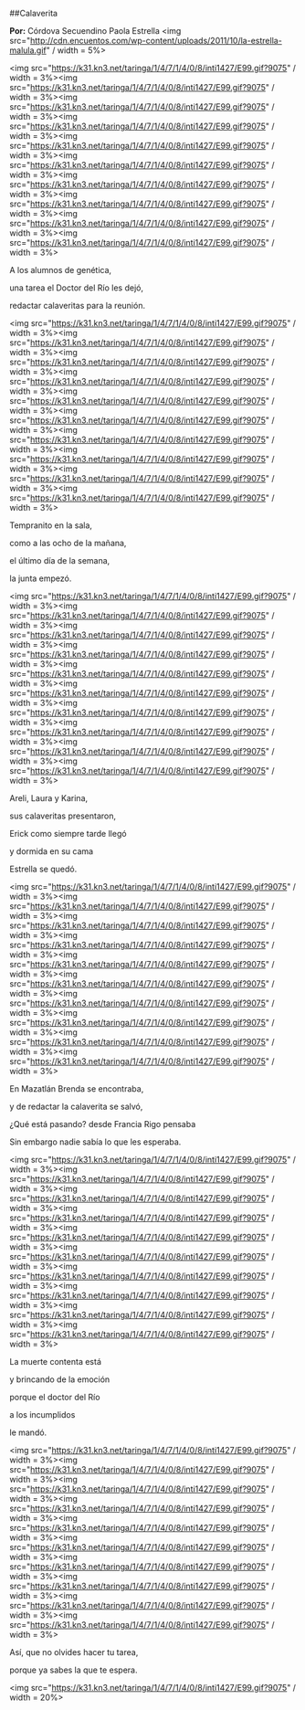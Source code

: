##Calaverita

**Por:** Córdova Secuendino Paola Estrella 
<img src="http://cdn.encuentos.com/wp-content/uploads/2011/10/la-estrella-malula.gif" / width = 5%>



<img src="https://k31.kn3.net/taringa/1/4/7/1/4/0/8/inti1427/E99.gif?9075" / width = 3%><img src="https://k31.kn3.net/taringa/1/4/7/1/4/0/8/inti1427/E99.gif?9075" / width = 3%><img src="https://k31.kn3.net/taringa/1/4/7/1/4/0/8/inti1427/E99.gif?9075" / width = 3%><img src="https://k31.kn3.net/taringa/1/4/7/1/4/0/8/inti1427/E99.gif?9075" / width = 3%><img src="https://k31.kn3.net/taringa/1/4/7/1/4/0/8/inti1427/E99.gif?9075" / width = 3%><img src="https://k31.kn3.net/taringa/1/4/7/1/4/0/8/inti1427/E99.gif?9075" / width = 3%><img src="https://k31.kn3.net/taringa/1/4/7/1/4/0/8/inti1427/E99.gif?9075" / width = 3%><img src="https://k31.kn3.net/taringa/1/4/7/1/4/0/8/inti1427/E99.gif?9075" / width = 3%><img src="https://k31.kn3.net/taringa/1/4/7/1/4/0/8/inti1427/E99.gif?9075" / width = 3%><img src="https://k31.kn3.net/taringa/1/4/7/1/4/0/8/inti1427/E99.gif?9075" / width = 3%>

A los alumnos de genética, 

una tarea el Doctor del  Río les dejó,

redactar calaveritas para la reunión. 

 <img src="https://k31.kn3.net/taringa/1/4/7/1/4/0/8/inti1427/E99.gif?9075" / width = 3%><img src="https://k31.kn3.net/taringa/1/4/7/1/4/0/8/inti1427/E99.gif?9075" / width = 3%><img src="https://k31.kn3.net/taringa/1/4/7/1/4/0/8/inti1427/E99.gif?9075" / width = 3%><img src="https://k31.kn3.net/taringa/1/4/7/1/4/0/8/inti1427/E99.gif?9075" / width = 3%><img src="https://k31.kn3.net/taringa/1/4/7/1/4/0/8/inti1427/E99.gif?9075" / width = 3%><img src="https://k31.kn3.net/taringa/1/4/7/1/4/0/8/inti1427/E99.gif?9075" / width = 3%><img src="https://k31.kn3.net/taringa/1/4/7/1/4/0/8/inti1427/E99.gif?9075" / width = 3%><img src="https://k31.kn3.net/taringa/1/4/7/1/4/0/8/inti1427/E99.gif?9075" / width = 3%><img src="https://k31.kn3.net/taringa/1/4/7/1/4/0/8/inti1427/E99.gif?9075" / width = 3%><img src="https://k31.kn3.net/taringa/1/4/7/1/4/0/8/inti1427/E99.gif?9075" / width = 3%>

Tempranito en la sala,

como a las ocho de la mañana,

el último día de la semana, 

la junta empezó.

<img src="https://k31.kn3.net/taringa/1/4/7/1/4/0/8/inti1427/E99.gif?9075" / width = 3%><img src="https://k31.kn3.net/taringa/1/4/7/1/4/0/8/inti1427/E99.gif?9075" / width = 3%><img src="https://k31.kn3.net/taringa/1/4/7/1/4/0/8/inti1427/E99.gif?9075" / width = 3%><img src="https://k31.kn3.net/taringa/1/4/7/1/4/0/8/inti1427/E99.gif?9075" / width = 3%><img src="https://k31.kn3.net/taringa/1/4/7/1/4/0/8/inti1427/E99.gif?9075" / width = 3%><img src="https://k31.kn3.net/taringa/1/4/7/1/4/0/8/inti1427/E99.gif?9075" / width = 3%><img src="https://k31.kn3.net/taringa/1/4/7/1/4/0/8/inti1427/E99.gif?9075" / width = 3%><img src="https://k31.kn3.net/taringa/1/4/7/1/4/0/8/inti1427/E99.gif?9075" / width = 3%><img src="https://k31.kn3.net/taringa/1/4/7/1/4/0/8/inti1427/E99.gif?9075" / width = 3%><img src="https://k31.kn3.net/taringa/1/4/7/1/4/0/8/inti1427/E99.gif?9075" / width = 3%>

Areli, Laura y  Karina, 

sus calaveritas presentaron,

Erick como siempre tarde llegó

y dormida en su cama

Estrella se quedó.

<img src="https://k31.kn3.net/taringa/1/4/7/1/4/0/8/inti1427/E99.gif?9075" / width = 3%><img src="https://k31.kn3.net/taringa/1/4/7/1/4/0/8/inti1427/E99.gif?9075" / width = 3%><img src="https://k31.kn3.net/taringa/1/4/7/1/4/0/8/inti1427/E99.gif?9075" / width = 3%><img src="https://k31.kn3.net/taringa/1/4/7/1/4/0/8/inti1427/E99.gif?9075" / width = 3%><img src="https://k31.kn3.net/taringa/1/4/7/1/4/0/8/inti1427/E99.gif?9075" / width = 3%><img src="https://k31.kn3.net/taringa/1/4/7/1/4/0/8/inti1427/E99.gif?9075" / width = 3%><img src="https://k31.kn3.net/taringa/1/4/7/1/4/0/8/inti1427/E99.gif?9075" / width = 3%><img src="https://k31.kn3.net/taringa/1/4/7/1/4/0/8/inti1427/E99.gif?9075" / width = 3%><img src="https://k31.kn3.net/taringa/1/4/7/1/4/0/8/inti1427/E99.gif?9075" / width = 3%><img src="https://k31.kn3.net/taringa/1/4/7/1/4/0/8/inti1427/E99.gif?9075" / width = 3%>

En Mazatlán Brenda se encontraba, 

y de redactar la calaverita se salvó,

¿Qué está pasando? desde Francia Rigo pensaba

Sin embargo nadie sabía lo que les esperaba.

<img src="https://k31.kn3.net/taringa/1/4/7/1/4/0/8/inti1427/E99.gif?9075" / width = 3%><img src="https://k31.kn3.net/taringa/1/4/7/1/4/0/8/inti1427/E99.gif?9075" / width = 3%><img src="https://k31.kn3.net/taringa/1/4/7/1/4/0/8/inti1427/E99.gif?9075" / width = 3%><img src="https://k31.kn3.net/taringa/1/4/7/1/4/0/8/inti1427/E99.gif?9075" / width = 3%><img src="https://k31.kn3.net/taringa/1/4/7/1/4/0/8/inti1427/E99.gif?9075" / width = 3%><img src="https://k31.kn3.net/taringa/1/4/7/1/4/0/8/inti1427/E99.gif?9075" / width = 3%><img src="https://k31.kn3.net/taringa/1/4/7/1/4/0/8/inti1427/E99.gif?9075" / width = 3%><img src="https://k31.kn3.net/taringa/1/4/7/1/4/0/8/inti1427/E99.gif?9075" / width = 3%><img src="https://k31.kn3.net/taringa/1/4/7/1/4/0/8/inti1427/E99.gif?9075" / width = 3%><img src="https://k31.kn3.net/taringa/1/4/7/1/4/0/8/inti1427/E99.gif?9075" / width = 3%>

La muerte contenta está

y brincando de la emoción

porque el doctor del Río 

a los incumplidos 

le mandó.

 <img src="https://k31.kn3.net/taringa/1/4/7/1/4/0/8/inti1427/E99.gif?9075" / width = 3%><img src="https://k31.kn3.net/taringa/1/4/7/1/4/0/8/inti1427/E99.gif?9075" / width = 3%><img src="https://k31.kn3.net/taringa/1/4/7/1/4/0/8/inti1427/E99.gif?9075" / width = 3%><img src="https://k31.kn3.net/taringa/1/4/7/1/4/0/8/inti1427/E99.gif?9075" / width = 3%><img src="https://k31.kn3.net/taringa/1/4/7/1/4/0/8/inti1427/E99.gif?9075" / width = 3%><img src="https://k31.kn3.net/taringa/1/4/7/1/4/0/8/inti1427/E99.gif?9075" / width = 3%><img src="https://k31.kn3.net/taringa/1/4/7/1/4/0/8/inti1427/E99.gif?9075" / width = 3%><img src="https://k31.kn3.net/taringa/1/4/7/1/4/0/8/inti1427/E99.gif?9075" / width = 3%><img src="https://k31.kn3.net/taringa/1/4/7/1/4/0/8/inti1427/E99.gif?9075" / width = 3%><img src="https://k31.kn3.net/taringa/1/4/7/1/4/0/8/inti1427/E99.gif?9075" / width = 3%>

Así, que no olvides hacer tu tarea, 

porque ya sabes la que te espera.

 <img src="https://k31.kn3.net/taringa/1/4/7/1/4/0/8/inti1427/E99.gif?9075" / width = 20%>

